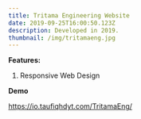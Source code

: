 ```yaml
---
title: Tritama Engineering Website
date: 2019-09-25T16:00:50.123Z
description: Developed in 2019.
thumbnail: /img/tritamaeng.jpg
---
```

**Features:**

1. Responsive Web Design

**Demo**

<https://io.taufiqhdyt.com/TritamaEng/>